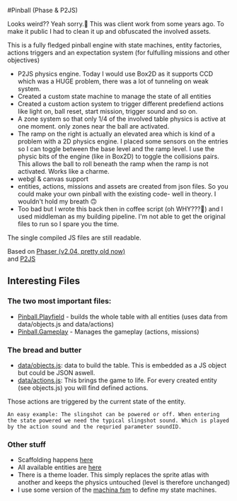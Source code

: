 #Pinball (Phase & P2JS)

Looks weird?? Yeah sorry.🤕
This was client work from some years ago. To make it public I had to clean it up and obfuscated the involved assets.

This is a fully fledged pinball engine with state machines, entity factories, actions triggers and an expectation system (for fulfulling missions and other objectives)

+ P2JS physics engine. Today I would use Box2D as it supports CCD which was a HUGE problem, there was a lot of tunneling on weak system.
+ Created a custom state machine to manage the state of all entities
+ Created a custom action system to trigger different predefiend actions like light on, ball reset, start mission, trigger sound and so on.
+ A zone system so that only 1/4 of the involved table physics is active at one moment. only zones near the ball are activated.
+ The ramp on the right is actually an elevated area which is kind of a problem with a 2D physics engine. I placed some sensors on the entries so I can toggle between the base level and the ramp level. I use the physic bits of the engine (like in Box2D) to toggle the collisions pairs. This allows the ball to roll beneath the ramp when the ramp is not activated. Works like a charme. 
+ webgl & canvas support
+ entities, actions, missions and assets are created from json files. So you could make your own pinball with the existing code- well in theory. I wouldn't hold my breath 🙃
+ Too bad but I wrote this back then in coffee script (oh WHY???💩) and I used middleman as my building pipeline. I'm not able to get the original files to run so I spare you the time. 

The single compiled JS files are still readable.

Based on <a href='https://github.com/photonstorm/phaser'>Phaser (v2.04, pretty old now)</a><br>
and <a href='https://schteppe.github.io/p2.js/'>P2JS</a><br>

## Interesting Files

### The two most important files:

+ [Pinball.Playfield](https://github.com/georgiee/pinball-js/blob/e9936da528e11cf8636e5b1417011424bdf9e3de/pinball-build/javascripts/pinball/core/playfield.js) - builds the whole table with all entities (uses data from data/objects.js and data/actions)
+ [Pinball.Gameplay](https://github.com/georgiee/pinball-js/blob/e9936da528e11cf8636e5b1417011424bdf9e3de/pinball-build/javascripts/pinball/core/gameplay.js) - Manages the gameplay (actions, missions)

### The bread and butter

+ [data/objects.js](https://github.com/georgiee/pinball-js/blob/e9936da528e11cf8636e5b1417011424bdf9e3de/pinball-build/javascripts/pinball/data/objects.js): data to build the table. This is embedded as a JS object but could be JSON aswell.
+ [data/actions.js](https://github.com/georgiee/pinball-js/blob/e9936da528e11cf8636e5b1417011424bdf9e3de/pinball-build/javascripts/pinball/data/actions.js): This brings the game to life. For every created entity (see objects.js) you will find defined actions.

Those actions are triggered by the current state of the entity.

```An easy example: The slingshot can be powered or off. When entering the state powered we need the typical slingshot sound. Which is played by the action sound and the requried parameter soundID.```

### Other stuff

+ Scaffolding happens [here](https://github.com/georgiee/pinball-js/blob/b70fb492b91fcef2d43ef6c9562b80b1a0beda1d/pinball-build/javascripts/pinball/pinball_machine.js)
+ All available entities are [here](https://github.com/georgiee/pinball-js/tree/b70fb492b91fcef2d43ef6c9562b80b1a0beda1d/pinball-build/javascripts/pinball/core/entities)
+ There is a theme loader. This simply replaces the sprite atlas with another and keeps the physics untouched (level is therefore unchanged)
+ I use some version of the [machina fsm](http://machina-js.org/) to define my state machines.